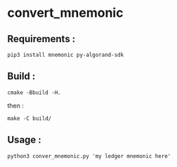 # convert_mnemonic

## Requirements :

`pip3 install mnemonic py-algorand-sdk`

## Build :

`cmake -Bbuild -H.`

then :

`make -C build/`

## Usage :

`python3 conver_mnemonic.py 'my ledger mnemonic here'`
